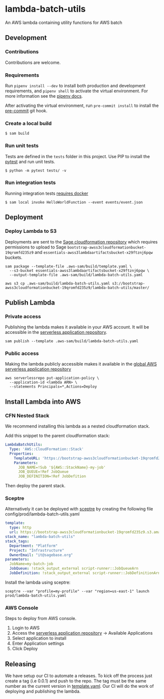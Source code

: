 # lambda-batch-utils
An AWS lambda containing utility functions for AWS batch

## Development

### Contributions
Contributions are welcome.

### Requirements
Run `pipenv install --dev` to install both production and development
requirements, and `pipenv shell` to activate the virtual environment. For more
information see the [pipenv docs](https://pipenv.pypa.io/en/latest/).

After activating the virtual environment, run `pre-commit install` to install
the [pre-commit](https://pre-commit.com/) git hook.

### Create a local build

```shell script
$ sam build
```

### Run unit tests
Tests are defined in the `tests` folder in this project. Use PIP to install the
[pytest](https://docs.pytest.org/en/latest/) and run unit tests.

```shell script
$ python -m pytest tests/ -v
```

### Run integration tests
Running integration tests
[requires docker](https://docs.aws.amazon.com/serverless-application-model/latest/developerguide/sam-cli-command-reference-sam-local-start-api.html)

```shell script
$ sam local invoke HelloWorldFunction --event events/event.json
```

## Deployment

### Deploy Lambda to S3
Deployments are sent to the
[Sage cloudformation repository](https://bootstrap-awss3cloudformationbucket-19qromfd235z9.s3.amazonaws.com/index.html)
which requires permissions to upload to Sage
`bootstrap-awss3cloudformationbucket-19qromfd235z9` and
`essentials-awss3lambdaartifactsbucket-x29ftznj6pqw` buckets.

```shell script
sam package --template-file .aws-sam/build/template.yaml \
  --s3-bucket essentials-awss3lambdaartifactsbucket-x29ftznj6pqw \
  --output-template-file .aws-sam/build/lambda-batch-utils.yaml

aws s3 cp .aws-sam/build/lambda-batch-utils.yaml s3://bootstrap-awss3cloudformationbucket-19qromfd235z9/lambda-batch-utils/master/
```

## Publish Lambda

### Private access
Publishing the lambda makes it available in your AWS account.  It will be accessible in
the [serverless application repository](https://console.aws.amazon.com/serverlessrepo).

```shell script
sam publish --template .aws-sam/build/lambda-batch-utils.yaml
```

### Public access
Making the lambda publicly accessible makes it available in the
[global AWS serverless application repository](https://serverlessrepo.aws.amazon.com/applications)

```shell script
aws serverlessrepo put-application-policy \
  --application-id <lambda ARN> \
  --statements Principals=*,Actions=Deploy
```

## Install Lambda into AWS

### CFN Nested Stack
We recommend installing this lambda as a nested cloudformation stack.

Add this snippet to the parent cloudformation stack:

```yaml
LambdaBatchUtils:
  Type: 'AWS::CloudFormation::Stack'
  Properties:
    TemplateURL: 'https://bootstrap-awss3cloudformationbucket-19qromfd235z9.s3.amazonaws.com/lambda-batch-utils/master/lambda-batch-utils.yaml'
    Parameters:
      JOB_NAME=!Sub '${AWS::StackName}-my-job'
      JOB_QUEUE=!Ref JobQueue
      JOB_DEFINITION=!Ref JobDefition
```

Then deploy the parent stack.

### Sceptre
Alternatively it can be deployed with [sceptre](https://github.com/Sceptre/sceptre) by creating the following
file config/prod/lambda-batch-utils.yaml

```yaml
template:
  type: http
  url: https://bootstrap-awss3cloudformationbucket-19qromfd235z9.s3.amazonaws.com/lambda-batch-utils/master/lambda-batch-utils.yaml
stack_name: "lambda-batch-utils"
stack_tags:
  Department: "Platform"
  Project: "Infrastructure"
  OwnerEmail: "it@sagebase.org"
parameters:
  JobName=my-batch-job
  JobQueue: !stack_output_external script-runner::JobQueueArn
  JobDefinition: !stack_output_external script-runner::JobDefinitionArn
```

Install the lambda using sceptre:
```shell script
sceptre --var "profile=my-profile" --var "region=us-east-1" launch prod/lambda-batch-utils.yaml
```


### AWS Console
Steps to deploy from AWS console.

1. Login to AWS
2. Access the
[serverless application repository](https://console.aws.amazon.com/serverlessrepo)
-> Available Applications
3. Select application to install
4. Enter Application settings
5. Click Deploy

## Releasing

We have setup our CI to automate a releases.  To kick off the process just create
a tag (i.e 0.0.1) and push to the repo.  The tag must be the same number as the current
version in [template.yaml](template.yaml).  Our CI will do the work of deploying and publishing
the lambda.
